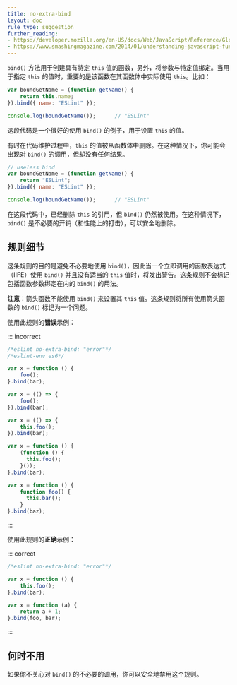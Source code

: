 ```yaml
---
title: no-extra-bind
layout: doc
rule_type: suggestion
further_reading:
- https://developer.mozilla.org/en-US/docs/Web/JavaScript/Reference/Global_Objects/Function/bind
- https://www.smashingmagazine.com/2014/01/understanding-javascript-function-prototype-bind/
---
```


`bind()` 方法用于创建具有特定 `this` 值的函数，另外，将参数与特定值绑定。当用于指定 `this` 的值时，重要的是该函数在其函数体中实际使用 `this`。比如：

```js
var boundGetName = (function getName() {
    return this.name;
}).bind({ name: "ESLint" });

console.log(boundGetName());      // "ESLint"
```

这段代码是一个很好的使用 `bind()` 的例子，用于设置 `this` 的值。

有时在代码维护过程中，`this` 的值被从函数体中删除。在这种情况下，你可能会出现对 `bind()` 的调用，但却没有任何结果。

```js
// useless bind
var boundGetName = (function getName() {
    return "ESLint";
}).bind({ name: "ESLint" });

console.log(boundGetName());      // "ESLint"
```

在这段代码中，已经删除 `this` 的引用，但 `bind()` 仍然被使用。在这种情况下，`bind()` 是不必要的开销（和性能上的打击），可以安全地删除。

## 规则细节

这条规则的目的是避免不必要地使用 `bind()`，因此当一个立即调用的函数表达式（IIFE）使用 `bind()` 并且没有适当的 `this` 值时，将发出警告。这条规则不会标记包括函数参数绑定在内的 `bind()` 的用法。

**注意**：箭头函数不能使用 `bind()` 来设置其 `this` 值。这条规则将所有使用箭头函数的 `bind()` 标记为一个问题。

使用此规则的**错误**示例：

::: incorrect

```js
/*eslint no-extra-bind: "error"*/
/*eslint-env es6*/

var x = function () {
    foo();
}.bind(bar);

var x = (() => {
    foo();
}).bind(bar);

var x = (() => {
    this.foo();
}).bind(bar);

var x = function () {
    (function () {
      this.foo();
    }());
}.bind(bar);

var x = function () {
    function foo() {
      this.bar();
    }
}.bind(baz);
```

:::

使用此规则的**正确**示例：

::: correct

```js
/*eslint no-extra-bind: "error"*/

var x = function () {
    this.foo();
}.bind(bar);

var x = function (a) {
    return a + 1;
}.bind(foo, bar);
```

:::

## 何时不用

如果你不关心对 `bind()` 的不必要的调用，你可以安全地禁用这个规则。

